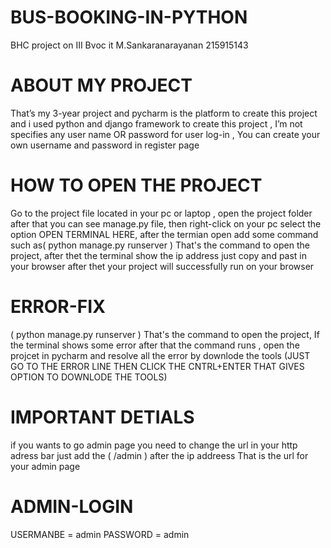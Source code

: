 # BUS-BOOKING-IN-PYTHON
BHC project on III Bvoc it M.Sankaranarayanan 215915143

# ABOUT MY PROJECT
That’s my 3-year project and pycharm is the platform to create this project 
and i used python and django framework to create this project ,
I’m not specifies any user name OR password for user log-in , You can create your own username and password in register page

# HOW TO OPEN THE PROJECT
Go to the project file located in your pc or laptop ,
open the project folder after  that you can see manage.py file,
then right-click on your pc select the option OPEN TERMINAL HERE,
after the termian open add some command such as( python manage.py runserver ) That's the command to open the project,
after thet the terminal show the ip address just copy and past in your browser after thet your project will successfully run on your browser

# ERROR-FIX 
( python manage.py runserver ) That's the command to open the project,
If the terminal shows some error after that the command runs ,
open the projcet in pycharm and resolve all the error by downlode the tools 
(JUST GO TO THE ERROR LINE THEN CLICK THE CNTRL+ENTER THAT GIVES OPTION TO DOWNLODE THE TOOLS)

# IMPORTANT DETIALS
if you wants to go admin page you need to change the url in your http adress bar 
just add the (  /admin  ) after the ip addreess That is the url for your admin page

# ADMIN-LOGIN
USERMANBE = admin
PASSWORD = admin
